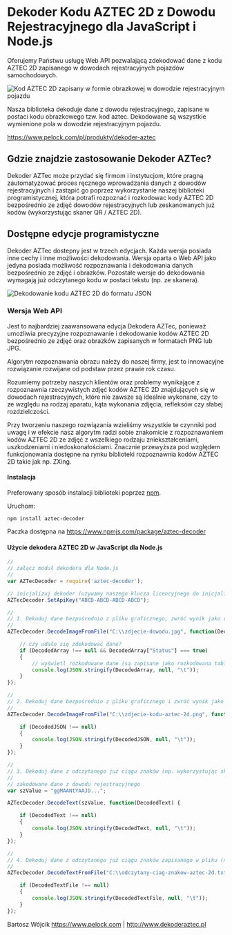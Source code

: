 # Dekoder Kodu AZTEC 2D z Dowodu Rejestracyjnego dla JavaScript i Node.js

Oferujemy Państwu usługę Web API pozwalającą zdekodować dane z kodu AZTEC 2D zapisanego w dowodach rejestracyjnych pojazdów samochodowych.

![Kod AZTEC 2D zapisany w formie obrazkowej w dowodzie rejestracyjnym pojazdu](https://www.pelock.com/img/pl/produkty/dekoder-aztec/dowod-rejestracyjny-kod-aztec-2d.jpg)

Nasza biblioteka dekoduje dane z dowodu rejestracyjnego, zapisane w postaci kodu obrazkowego tzw. kod aztec. Dekodowane są wszystkie wymienione pola w dowodzie rejestracyjnym pojazdu.

https://www.pelock.com/pl/produkty/dekoder-aztec

## Gdzie znajdzie zastosowanie Dekoder AZTec?

Dekoder AZTec może przydać się firmom i instytucjom, które pragną zautomatyzować proces ręcznego wprowadzania danych z dowodów rejestracyjnych i zastąpić go poprzez wykorzystanie naszej biblioteki programistycznej, która potrafi rozpoznać i rozkodowac kody AZTEC 2D bezpośrednio ze zdjęć dowodów rejestracyjnych lub zeskanowanych już kodów (wykorzystując skaner QR / AZTEC 2D).

## Dostępne edycje programistyczne

Dekoder AZTec dostepny jest w trzech edycjach. Każda wersja posiada inne cechy i inne możliwości dekodowania. Wersja oparta o Web API jako jedyna posiada możliwość rozpoznawania i dekodowania danych bezpośrednio ze zdjęć i obrazków. Pozostałe wersje do dekodowania wymagają już odczytanego kodu w postaci tekstu (np. ze skanera).

![Dekodowanie kodu AZTEC 2D do formatu JSON](https://www.pelock.com/img/pl/produkty/dekoder-aztec/dekodowanie-kodu-aztec-2d-do-json.png)

### Wersja Web API

Jest to najbardziej zaawansowana edycja Dekodera AZTec, ponieważ umożliwia precyzyjne rozpoznawanie i dekodowanie kodów AZTEC 2D bezpośrednio ze zdjęć oraz obrazków zapisanych w formatach PNG lub JPG.

Algorytm rozpoznawania obrazu należy do naszej firmy, jest to innowacyjne rozwiązanie rozwijane od podstaw przez prawie rok czasu.

Rozumiemy potrzeby naszych klientów oraz problemy wynikające z rozpoznawnia rzeczywistych zdjęć kodów AZTEC 2D znajdujących się w dowodach rejestracyjnych, które nie zawsze są idealnie wykonane, czy to ze względu na rodzaj aparatu, kąta wykonania zdjęcia, refleksów czy słabej rozdzielczości.

Przy tworzeniu naszego rozwiązania wzieliśmy wszystkie te czynniki pod uwagę i w efekcie nasz algorytm radzi sobie znakomicie z rozpoznawaniem kodów AZTEC 2D ze zdjęć z wszelkiego rodzaju zniekształceniami, uszkodzeniami i niedoskonałościami. Znacznie przewyższa pod względem funkcjonowania dostępne na rynku biblioteki rozpoznawnia kodów AZTEC 2D takie jak np. ZXing.

#### Instalacja

Preferowany sposób instalacji biblioteki poprzez [npm](https://www.npmjs.com/).

Uruchom:

```
npm install aztec-decoder
```

Paczka dostępna na https://www.npmjs.com/package/aztec-decoder

#### Użycie dekodera AZTEC 2D w JavaScript dla Node.js

```javascript
//
// załącz moduł dekodera dla Node.js
//
var AZTecDecoder = require('aztec-decoder');

// inicjalizuj dekoder (używamy naszego klucza licencyjnego do inicjalizacji)
AZTecDecoder.SetApiKey("ABCD-ABCD-ABCD-ABCD");

//
// 1. Dekoduj dane bezpośrednio z pliku graficznego, zwróć wynik jako rozkodowaną tablicę elementów JSON
//
AZTecDecoder.DecodeImageFromFile("C:\\zdjecie-dowodu.jpg", function(DecodedArray) {

    // czy udało się zdekodować dane?
    if (DecodedArray !== null && DecodedArray["Status"] === true)
    {
        // wyświetl rozkodowane dane (są zapisane jako rozkodowana tablica elementów JSON)
        console.log(JSON.stringify(DecodedArray, null, "\t"));
    }
});

//
// 2. Dekoduj dane bezpośrednio z pliku graficznego i zwróć wynik jako rozkodowaną tablicę elementów JSON
//
AZTecDecoder.DecodeImageFromFile("C:\\zdjecie-kodu-aztec-2d.png", function(DecodedJSON) {

    if (DecodedJSON !== null)
    {
        console.log(JSON.stringify(DecodedJSON, null, "\t"));
    }
});

//
// 3. Dekoduj dane z odczytanego już ciągu znaków (np. wykorzystując skaner ręczny)
//
// zakodowane dane z dowodu rejestracyjnego
var szValue = "ggMAANtYAAJD...";

AZTecDecoder.DecodeText(szValue, function(DecodedText) {

    if (DecodedText !== null)
    {
        console.log(JSON.stringify(DecodedText, null, "\t"));
    }
});

//
// 4. Dekoduj dane z odczytanego już ciągu znaków zapisanego w pliku (np. wykorzystując skaner ręczny)
//
AZTecDecoder.DecodeTextFromFile("C:\\odczytany-ciag-znakow-aztec-2d.txt", function(DecodedTextFile) {

    if (DecodedTextFile !== null)
    {
        console.log(JSON.stringify(DecodedTextFile, null, "\t"));
    }
});
```

Bartosz Wójcik
https://www.pelock.com | http://www.dekoderaztec.pl
